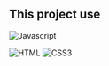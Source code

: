 



## This project use

![Javascript](https://img.shields.io/badge/Javascript-F0DB4F?style=for-the-badge&labelColor=black&logo=javascript&logoColor=F0DB4F)




![HTML](https://img.shields.io/badge/HTML5-E34F26?style=for-the-badge&logo=html5&logoColor=white)
![CSS3](https://img.shields.io/badge/CSS3-1572B6?style=for-the-badge&logo=css3&logoColor=white)






<br/>
